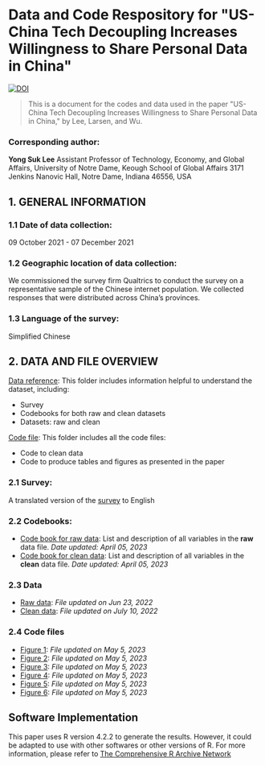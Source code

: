 # Data and Code Respository for "US-China Tech Decoupling Increases Willingness to Share Personal Data in China"

[![DOI](https://zenodo.org/badge/636888002.svg)](https://zenodo.org/badge/latestdoi/636888002)

> This is a document for the codes and data used in the paper "US-China Tech Decoupling Increases Willingness to Share
Personal Data in China," by Lee, Larsen, and Wu.  

### Corresponding author: 

**Yong Suk Lee**
Assistant Professor of Technology, Economy, and Global Affairs, 
University of Notre Dame, Keough School of Global Affairs
3171 Jenkins Nanovic Hall, Notre Dame, Indiana 46556, USA


## 1. GENERAL INFORMATION


### 1.1 Date of data collection:

09 October 2021 - 07 December 2021

### 1.2 Geographic location of data collection:

We commissioned the survey firm Qualtrics to conduct the survey on a representative sample of the Chinese internet population. We collected responses that were distributed across China’s provinces.

### 1.3 Language of the survey:

Simplified Chinese


## 2. DATA AND FILE OVERVIEW

[Data reference](https://github.com/yoloso/US-China-Tech-Decoupling/tree/main/Data%20reference): This folder includes information helpful to understand the dataset, including: 
- Survey
- Codebooks for both raw and clean datasets
- Datasets: raw and clean

[Code file](https://github.com/yoloso/US-China-Tech-Decoupling/tree/main/Code%20files): This folder includes all the code files:
- Code to clean data
- Code to produce tables and figures as presented in the paper

### 2.1 Survey: 

A translated version of the [survey](https://github.com/yoloso/US-China-Tech-Decoupling/blob/main/Data%20reference/Survey.pdf) to English

### 2.2 Codebooks: 
- [Code book for raw data](https://github.com/yoloso/US-China-Tech-Decoupling/blob/main/Data%20reference/codebook_raw.pdf): List and description of all variables in the **raw** data file. _Date updated: April 05, 2023_
- [Code book for clean data](https://github.com/yoloso/US-China-Tech-Decoupling/blob/main/Data%20reference/codebook_clean.pdf): List and description of all variables in the **clean** data file. _Date updated: April 05, 2023_


### 2.3 Data

- [Raw data](https://github.com/yoloso/US-China-Tech-Decoupling/blob/main/Data%20reference/data_raw.csv): _File updated on Jun 23, 2022_
- [Clean data](https://github.com/yoloso/US-China-Tech-Decoupling/blob/main/Data%20reference/data_clean.csv): _File updated on July 10, 2022_

### 2.4 Code files
- [Figure 1](https://github.com/yoloso/US-China-Tech-Decoupling/blob/main/Code%20files/figure%201.R): _File updated on May 5, 2023_
- [Figure 2](https://github.com/yoloso/US-China-Tech-Decoupling/blob/main/Code%20files/figure%202.R): _File updated on May 5, 2023_
- [Figure 3](https://github.com/yoloso/US-China-Tech-Decoupling/blob/main/Code%20files/figure%203.R): _File updated on May 5, 2023_
- [Figure 4](https://github.com/yoloso/US-China-Tech-Decoupling/blob/main/Code%20files/figure%204.R): _File updated on May 5, 2023_
- [Figure 5](https://github.com/yoloso/US-China-Tech-Decoupling/blob/main/Code%20files/figure%205.R): _File updated on May 5, 2023_
- [Figure 6](https://github.com/yoloso/US-China-Tech-Decoupling/blob/main/Code%20files/figure%206.R): _File updated on May 5, 2023_

## Software Implementation

This paper uses R version 4.2.2 to generate the results. However, it could be adapted to use with other softwares or other versions of R. For more information, please refer to [The Comprehensive R Archive Network](https://cran.r-project.org/)
